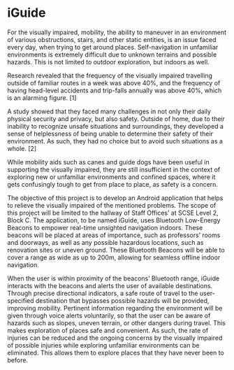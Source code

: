 # iGuide

For the visually impaired, mobility, the ability to maneuver in an environment of various obstructions, stairs, and other static entities, is an issue faced every day, when trying to get around places. Self-navigation in unfamiliar environments is extremely difficult due to unknown terrains and possible hazards. This is not limited to outdoor exploration, but indoors as well.

Research revealed that the frequency of the visually impaired travelling outside of familiar routes in a week was above 40%, and the frequency of having head-level accidents and trip-falls annually was above 40%, which is an alarming figure. [1] 

A study showed that they faced many challenges in not only their daily physical security and privacy, but also safety. Outside of home, due to their inability to recognize unsafe situations and surroundings, they developed a sense of helplessness of being unable to determine their safety of their environment. As such, they had no choice but to avoid such situations as a whole. [2]

While mobility aids such as canes and guide dogs have been useful in supporting the visually impaired, they are still insufficient in the context of exploring new or unfamiliar environments and confined spaces, where it gets confusingly tough to get from place to place, as safety is a concern.

The objective of this project is to develop an Android application that helps to relieve the visually impaired of the mentioned problems. The scope of this project will be limited to the hallway of Staff Offices’ at SCSE Level 2, Block C. The application, to be named iGuide, uses Bluetooth Low-Energy Beacons to empower real-time unsighted navigation indoors. These beacons will be placed at areas of importance, such as professors’ rooms and doorways, as well as any possible hazardous locations, such as renovation sites or uneven ground. These Bluetooth Beacons will be able to cover a range as wide as up to 200m, allowing for seamless offline indoor navigation.

When the user is within proximity of the beacons’ Bluetooth range, iGuide interacts with the beacons and alerts the user of available destinations. Through precise directional indicators, a safe route of travel to the user-specified destination that bypasses possible hazards will be provided, improving mobility. Pertinent information regarding the environment will be given through voice alerts voluntarily, so that the user can be aware of hazards such as slopes, uneven terrain, or other dangers during travel. This makes exploration of places safe and convenient.
As such, the rate of injuries can be reduced and the ongoing concerns by the visually impaired of possible injuries while exploring unfamiliar environments can be eliminated. This allows them to explore places that they have never been to before.  

